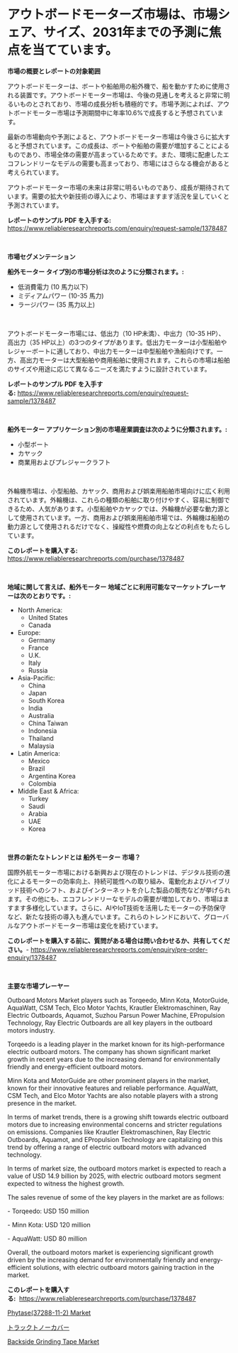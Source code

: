 <p><h1>アウトボードモーターズ市場は、市場シェア、サイズ、2031年までの予測に焦点を当てています。</h1></p><p><strong>市場の概要とレポートの対象範囲</strong></p>
<p><p>アウトボードモーターは、ボートや船舶用の船外機で、船を動かすために使用される装置です。アウトボードモーター市場は、今後の見通しを考えると非常に明るいものとされており、市場の成長分析も積極的です。市場予測によれば、アウトボードモーター市場は予測期間中に年率10.6%で成長すると予想されています。</p><p>最新の市場動向や予測によると、アウトボードモーター市場は今後さらに拡大すると予想されています。この成長は、ボートや船舶の需要が増加することによるものであり、市場全体の需要が高まっているためです。また、環境に配慮したエコフレンドリーなモデルの需要も高まっており、市場にはさらなる機会があると考えられています。</p><p>アウトボードモーター市場の未来は非常に明るいものであり、成長が期待されています。需要の拡大や新技術の導入により、市場はますます活況を呈していくと予測されています。</p></p>
<p><strong>レポートのサンプル PDF を入手する:</strong> <a href="https://www.reliableresearchreports.com/enquiry/request-sample/1378487">https://www.reliableresearchreports.com/enquiry/request-sample/1378487</a></p>
<p>&nbsp;</p>
<p><strong>市場セグメンテーション</strong></p>
<p><strong>船外モーター タイプ別の市場分析は次のように分類されます。:</strong></p>
<p><ul><li>低消費電力 (10 馬力以下)</li><li>ミディアムパワー (10-35 馬力)</li><li>ラージパワー (35 馬力以上)</li></ul></p>
<p>&nbsp;</p>
<p><p>アウトボードモーター市場には、低出力（10 HP未満）、中出力（10-35 HP）、高出力（35 HP以上）の3つのタイプがあります。低出力モーターは小型船舶やレジャーボートに適しており、中出力モーターは中型船舶や漁船向けです。一方、高出力モーターは大型船舶や商用船舶に使用されます。これらの市場は船舶のサイズや用途に応じて異なるニーズを満たすように設計されています。</p></p>
<p><strong>レポートのサンプル PDF を入手する:</strong>&nbsp;<a href="https://www.reliableresearchreports.com/enquiry/request-sample/1378487">https://www.reliableresearchreports.com/enquiry/request-sample/1378487</a></p>
<p>&nbsp;</p>
<p><strong> 船外モーター アプリケーション別の市場産業調査は次のように分類されます。:</strong></p>
<p><ul><li>小型ボート</li><li>カヤック</li><li>商業用およびプレジャークラフト</li></ul></p>
<p>&nbsp;</p>
<p><p>外輪機市場は、小型船舶、カヤック、商用および娯楽用船舶市場向けに広く利用されています。外輪機は、これらの種類の船舶に取り付けやすく、容易に制御できるため、人気があります。小型船舶やカヤックでは、外輪機が必要な動力源として使用されています。一方、商用および娯楽用船舶市場では、外輪機は船舶の動力源として使用されるだけでなく、操縦性や燃費の向上などの利点をもたらしています。</p></p>
<p><strong>このレポートを購入する:</strong>&nbsp; <a href="https://www.reliableresearchreports.com/purchase/1378487">https://www.reliableresearchreports.com/purchase/1378487</a></p>
<p>&nbsp;</p>
<p><strong>地域に関して言えば、船外モーター 地域ごとに利用可能なマーケットプレーヤーは次のとおりです。:</strong></p>
<p><ul>
    <li>
        North America:
        <ul>
            <li>United States</li>
            <li>Canada</li>
        </ul>
    </li>
    <li>
        Europe:
        <ul>
            <li>Germany</li>
            <li>France</li>
            <li>U.K.</li>
            <li>Italy</li>
            <li>Russia</li>
        </ul>
    </li>
    <li>
        Asia-Pacific:
        <ul>
            <li>China</li>
            <li>Japan</li>
            <li>South Korea</li>
            <li>India</li>
            <li>Australia</li>
            <li>China Taiwan</li>
            <li>Indonesia</li>
            <li>Thailand</li>
            <li>Malaysia</li>
        </ul>
    </li>
    <li>
        Latin America:
        <ul>
            <li>Mexico</li>
            <li>Brazil</li>
            <li>Argentina Korea</li>
            <li>Colombia</li>
        </ul>
    </li>
    <li>
        Middle East & Africa:
        <ul>
            <li>Turkey</li>
            <li>Saudi</li>
            <li>Arabia</li>
            <li>UAE</li>
            <li>Korea</li>
        </ul>
    </li>
    </ul></p>
<p>&nbsp;</p>
<p><strong>世界の新たなトレンドとは 船外モーター 市場？</strong></p>
<p><p>国際外航モーター市場における新興および現在のトレンドは、デジタル技術の進化によるモーターの効率向上、持続可能性への取り組み、電動化およびハイブリッド技術へのシフト、およびインターネットを介した製品の販売などが挙げられます。その他にも、エコフレンドリーなモデルの需要が増加しており、市場はますます多様化しています。さらに、AIやIoT技術を活用したモーターの予防保守など、新たな技術の導入も進んでいます。これらのトレンドにおいて、グローバルなアウトボードモーター市場は変化を続けています。</p></p>
<p><strong>このレポートを購入する前に、質問がある場合は問い合わせるか、共有してください。</strong>- <a href="https://www.reliableresearchreports.com/enquiry/pre-order-enquiry/1378487">https://www.reliableresearchreports.com/enquiry/pre-order-enquiry/1378487</a></p>
<p>&nbsp;</p>
<p><strong>主要な市場プレーヤー</strong></p>
<p><p>Outboard Motors Market players such as Torqeedo, Minn Kota, MotorGuide, AquaWatt, CSM Tech, Elco Motor Yachts, Krautler Elektromaschinen, Ray Electric Outboards, Aquamot, Suzhou Parsun Power Machine, EPropulsion Technology, Ray Electric Outboards are all key players in the outboard motors industry. </p><p>Torqeedo is a leading player in the market known for its high-performance electric outboard motors. The company has shown significant market growth in recent years due to the increasing demand for environmentally friendly and energy-efficient outboard motors.</p><p>Minn Kota and MotorGuide are other prominent players in the market, known for their innovative features and reliable performance. AquaWatt, CSM Tech, and Elco Motor Yachts are also notable players with a strong presence in the market.</p><p>In terms of market trends, there is a growing shift towards electric outboard motors due to increasing environmental concerns and stricter regulations on emissions. Companies like Krautler Elektromaschinen, Ray Electric Outboards, Aquamot, and EPropulsion Technology are capitalizing on this trend by offering a range of electric outboard motors with advanced technology.</p><p>In terms of market size, the outboard motors market is expected to reach a value of USD 14.9 billion by 2025, with electric outboard motors segment expected to witness the highest growth.</p><p>The sales revenue of some of the key players in the market are as follows:</p><p>- Torqeedo: USD 150 million</p><p>- Minn Kota: USD 120 million</p><p>- AquaWatt: USD 80 million</p><p>Overall, the outboard motors market is experiencing significant growth driven by the increasing demand for environmentally friendly and energy-efficient solutions, with electric outboard motors gaining traction in the market.</p></p>
<p><strong>このレポートを購入する:</strong>&nbsp;&nbsp;<a href="https://www.reliableresearchreports.com/purchase/1378487">https://www.reliableresearchreports.com/purchase/1378487</a></p>
<p><p><a href="https://github.com/kathiaseamanalvaradovlprc2h/Market-Research-Report-List-1/blob/main/phytase37288-11-2-market.md">Phytase(37288-11-2) Market</a></p><p><a href="https://medium.com/@lillianamurazik2023/%E3%83%88%E3%83%A9%E3%83%83%E3%82%AF%E3%81%AE%E3%83%88%E3%83%8E%E3%83%BC%E3%82%AB%E3%83%90%E3%83%BC%E5%B8%82%E5%A0%B4%E3%83%AC%E3%83%9D%E3%83%BC%E3%83%88%E3%81%AF-%E3%81%93%E3%81%AE%E5%B8%82%E5%A0%B4%E3%81%AE%E6%9C%80%E6%96%B0%E3%81%AE%E3%83%88%E3%83%AC%E3%83%B3%E3%83%89%E3%82%84%E6%88%90%E9%95%B7%E3%81%AE%E6%A9%9F%E4%BC%9A%E3%82%92%E6%98%8E%E3%82%89%E3%81%8B%E3%81%AB%E3%81%97%E3%81%A6%E3%81%84%E3%81%BE%E3%81%99-a999f09e19f6">トラックトノーカバー</a></p><p><a href="https://zircon-bluebell-299.notion.site/Backside-Grinding-Tape-Market-Research-Report-Unlocks-Analysis-on-the-Market-Financial-Status-Marke-f07ab0f05dbb4e62bfd78e4fcee0dd73">Backside Grinding Tape Market</a></p></p>